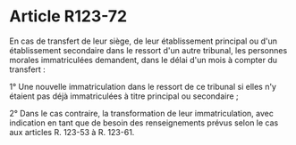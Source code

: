 # Article R123-72

En cas de transfert de leur siège, de leur établissement principal ou d'un établissement secondaire dans le ressort d'un autre tribunal, les personnes morales immatriculées demandent, dans le délai d'un mois à compter du transfert :

1° Une nouvelle immatriculation dans le ressort de ce tribunal si elles n'y étaient pas déjà immatriculées à titre principal ou secondaire ;

2° Dans le cas contraire, la transformation de leur immatriculation, avec indication en tant que de besoin des renseignements prévus selon le cas aux articles R. 123-53 à R. 123-61.
